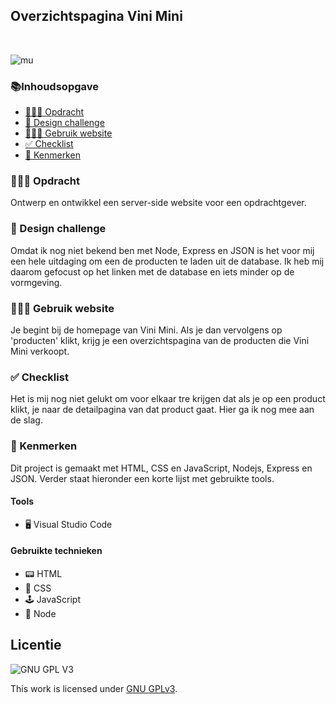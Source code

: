 <h2>Overzichtspagina Vini Mini </h2>
<br>

![mu](https://user-images.githubusercontent.com/112857444/224640957-9d46cd4b-d7da-4dff-a246-4982da52f820.png)




<h3>📚Inhoudsopgave</h3>
<ul>
<li><a href="#Opdracht"> 👨🏼‍💼 Opdracht</a></li> 
<li><a href="#Designchallenge"> 🚀 Design challenge</a></li>  
<li><a href="#Gebruik"> 👩🏽‍💻 Gebruik website</a></li>  
<li><a href="#Checklist"> ✅ Checklist</a></li> 
<li><a href="#Kenmerken"> 📱 Kenmerken</a></li> 
</ul>

<h3 id="#Opdracht"> 👨🏼‍💼 Opdracht</h3>
Ontwerp en ontwikkel een server-side website voor een opdrachtgever.

<h3 id="#Designchallenge"> 🚀 Design challenge</h3>
Omdat ik nog niet bekend ben met Node, Express en JSON is het voor mij een hele uitdaging om een de producten te laden uit de database. Ik heb mij daarom gefocust op het linken met de database en iets minder op de vormgeving. 
        
<h3 id="#Gebruik"> 👩🏽‍💻 Gebruik website</h3>
Je begint bij de homepage van Vini Mini. Als je dan vervolgens op 'producten' klikt, krijg je een overzichtspagina van de producten die Vini Mini verkoopt.         

<h3 id="#Checklist"> ✅ Checklist</h3>
Het is mij nog niet gelukt om voor elkaar tre krijgen dat als je op een product klikt, je naar de detailpagina van dat product gaat. Hier ga ik nog mee aan de slag. 

<h3 id="#Kenmerken"> 📱 Kenmerken</h3>
Dit project is gemaakt met HTML, CSS en JavaScript, Nodejs, Express en JSON. Verder staat hieronder een korte lijst met gebruikte tools.

<h4>Tools</h4>
<ul>
        <li> 🖥️ Visual Studio Code</li>
</ul>

<h4>Gebruikte technieken</h4>
<ul>
<li>📟 HTML</li>
        <li>🎨 CSS</li>
        <li>🕹️ JavaScript</li>
        <li>🥜 Node </li>
  </ul>      


## Licentie

![GNU GPL V3](https://www.gnu.org/graphics/gplv3-127x51.png)

This work is licensed under [GNU GPLv3](./LICENSE).
